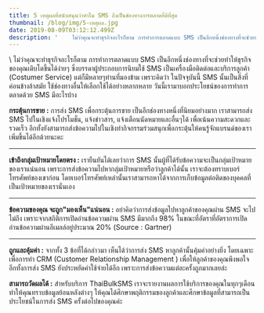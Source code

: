 ```yaml
---
title: 5 เหตุผลที่สนับสนุนว่าทำไม SMS ถึงเป็นช่องทางการตลาดที่ดีที่สุด
thumbnail: /blog/img/5-เหตุผล.jpg
date: 2019-08-09T03:12:12.499Z
description: '    ไม่ว่าคุณจะทำธุรกิจอะไรก็ตาม การทำการตลาดแบบ SMS เป็นอีกหนึ่งช่องทางที่จะช่วยทำให้ธุรกิจของคุณเติบโตขึ้นได้ง่ายๆ ซึ่งบรรดาผู้ประกอบการนิยมใช้ SMS เป็นเครื่องมือติดต่อและบริการลูกค้า (Costumer Service) แต่ก็มีหลายๆท่านที่มองข้าม เพราะคิดว่า ในปัจจุบันนี้ SMS นั้นเป็นสิ่งที่ค่อนข้างล้าสมัย ใช้ช่องทางอื่นให้เลือกใช้ได้อย่างหลากหลาย วันนี้เรามาบอกประโยชน์ของการทำการตลาดด้วย SMS มีอะไรบ้าง'
---
```

\    ไม่ว่าคุณจะทำธุรกิจอะไรก็ตาม การทำการตลาดแบบ SMS เป็นอีกหนึ่งช่องทางที่จะช่วยทำให้ธุรกิจของคุณเติบโตขึ้นได้ง่ายๆ ซึ่งบรรดาผู้ประกอบการนิยมใช้ SMS เป็นเครื่องมือติดต่อและบริการลูกค้า (Costumer Service) แต่ก็มีหลายๆท่านที่มองข้าม เพราะคิดว่า ในปัจจุบันนี้ SMS นั้นเป็นสิ่งที่ค่อนข้างล้าสมัย ใช้ช่องทางอื่นให้เลือกใช้ได้อย่างหลากหลาย วันนี้เรามาบอกประโยชน์ของการทำการตลาดด้วย SMS มีอะไรบ้าง



**กระตุ้นการขาย :** การส่ง SMS เพื่อกระตุ้นการขาย เป็นอีกช่องทางหนึ่งที่นิยมอย่างมาก เราสามารถส่ง SMS ไปในเชิงแจ้งโปรโมชั่น, แจ้งข่าวสาร, แจ้งเตือนนัดหมายและอื่นๆได้ เพื่อเน้นความสะดวกและรวดเร็ว อีกทั้งยังสามารถส่งข้อความไปในเชิงทำกิจกรรมร่วมสนุกเพื่อกระตุ้นให้คนรู้จักแบรนด์ของเราเพิ่มขึ้นได้อีกด้วยนะคะ 

****

**เข้าถึงกลุ่มเป้าหมายโดยตรง :** เรายืนยันได้เลยว่าการ SMS นั้นผู้ที่ได้รับข้อความจะเป็นกลุ่มเป้าหมายของเราแน่นอน เพราะการส่งข้อความไปหากลุ่มเป้าหมายหรือว่าลูกค้าได้นั้น เราจะต้องทราบเบอร์โทรศัพท์ของเขาก่อน โดยเบอร์โทรศัพท์เหล่านั้นเราสามารถหาได้จากการเก็บข้อมูลต่อติดของบุคคลที่เป็นเป้าหมายของเรานั่นเอง 

****

**ข้อความของคุณ จะถูก"มองเห็น"แน่นอน :** อย่าคิดว่าการส่งข้อมูลไปหาลูกค้าของคุณผ่าน SMS จะไปไม่ถึง เพราะจากสถิติการเปิดอ่านข้อความผ่าน SMS มีมากถึง 98% ในขณะที่อัตราที่อัตราการเปิดอ่านข้อความผ่านอีเมลล์อยู่ประมาณ 20% (Source : Gartner)

****

**ถูกและคุ้มค่า :** จากทั้ง 3 ข้อที่ได้กล่าวมา เห็นได้ว่าการส่ง SMS หาลูกค้านั้นคุ้มค่าอย่างยิ่ง โดยเฉพาะเพื่อการทำ CRM (Customer Relationship Management ) เพื่อให้ลูกค้าของคุณพึงพอใจ อีกทั้งการส่ง SMS ยังประหยัดค่าใช้จ่ายได้อีก เพราะการส่งข้อความแต่ละครั้งถูกมากเลยล่ะ 



**สามารถวัดผลได้ :** สำหรับบริการ ThaiBulkSMS เราจะรายงานผลการใช้บริการของคุณในทุกๆเดือน ทำให้คุณทราบข้อมูลย้อนหลังต่างๆ ให้คุณได้ศึกษาพฤติกรรมของลูกค้าและศึกษาข้อมูลที่สามารถเป็นประโยชน์ในการส่ง SMS ครั้งต่อไปของคุณค่ะ
